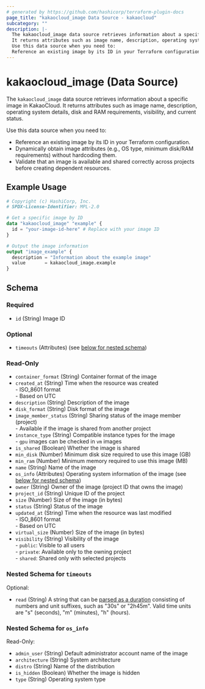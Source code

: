 ```yaml
---
# generated by https://github.com/hashicorp/terraform-plugin-docs
page_title: "kakaocloud_image Data Source - kakaocloud"
subcategory: ""
description: |-
  The kakaocloud_image data source retrieves information about a specific image in KakaoCloud.
  It returns attributes such as image name, description, operating system details, disk and RAM requirements, visibility, and current status.
  Use this data source when you need to:
  Reference an existing image by its ID in your Terraform configuration.Dynamically obtain image attributes (e.g., OS type, minimum disk/RAM requirements) without hardcoding them.Validate that an image is available and shared correctly across projects before creating dependent resources.
---
```


# kakaocloud_image (Data Source)

The `kakaocloud_image` data source retrieves information about a specific image in KakaoCloud.
It returns attributes such as image name, description, operating system details, disk and RAM requirements, visibility, and current status.

Use this data source when you need to:

- Reference an existing image by its ID in your Terraform configuration.
- Dynamically obtain image attributes (e.g., OS type, minimum disk/RAM requirements) without hardcoding them.
- Validate that an image is available and shared correctly across projects before creating dependent resources.

## Example Usage

```terraform
# Copyright (c) HashiCorp, Inc.
# SPDX-License-Identifier: MPL-2.0

# Get a specific image by ID
data "kakaocloud_image" "example" {
  id = "your-image-id-here" # Replace with your image ID
}

# Output the image information
output "image_example" {
  description = "Information about the example image"
  value       = kakaocloud_image.example
}
```

<!-- schema generated by tfplugindocs -->
## Schema

### Required

- `id` (String) Image ID

### Optional

- `timeouts` (Attributes) (see [below for nested schema](#nestedatt--timeouts))

### Read-Only

- `container_format` (String) Container format of the image
- `created_at` (String) Time when the resource was created <br/> - ISO_8601 format  <br/> - Based on UTC
- `description` (String) Description of the image
- `disk_format` (String) Disk format of the image
- `image_member_status` (String) Sharing status of the image member (project) <br/>- Available if the image is shared from another project
- `instance_type` (String) Compatible instance types for the image <br/>- `gpu` images can be checked in `vm` images
- `is_shared` (Boolean) Whether the image is shared
- `min_disk` (Number) Minimum disk size required to use this image (GB)
- `min_ram` (Number) Minimum memory required to use this image (MB)
- `name` (String) Name of the image
- `os_info` (Attributes) Operating system information of the image (see [below for nested schema](#nestedatt--os_info))
- `owner` (String) Owner of the image (project ID that owns the image)
- `project_id` (String) Unique ID of the project
- `size` (Number) Size of the image (in bytes)
- `status` (String) Status of the image
- `updated_at` (String) Time when the resource was last modified <br/> - ISO_8601 format  <br/> - Based on UTC
- `virtual_size` (Number) Size of the image (in bytes)
- `visibility` (String) Visibility of the image <br/> - `public`: Visible to all users <br/> - `private`: Available only to the owning project <br/> - `shared`: Shared only with selected projects

<a id="nestedatt--timeouts"></a>
### Nested Schema for `timeouts`

Optional:

- `read` (String) A string that can be [parsed as a duration](https://pkg.go.dev/time#ParseDuration) consisting of numbers and unit suffixes, such as "30s" or "2h45m". Valid time units are "s" (seconds), "m" (minutes), "h" (hours).


<a id="nestedatt--os_info"></a>
### Nested Schema for `os_info`

Read-Only:

- `admin_user` (String) Default administrator account name of the image
- `architecture` (String) System architecture
- `distro` (String) Name of the distribution
- `is_hidden` (Boolean) Whether the image is hidden
- `type` (String) Operating system type
